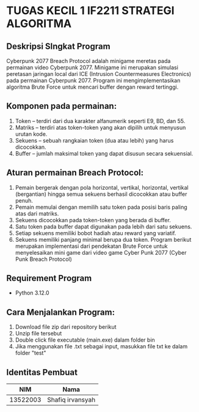# TUGAS KECIL 1 IF2211 STRATEGI ALGORITMA

## Deskripsi SIngkat Program

Cyberpunk 2077 Breach Protocol adalah minigame meretas pada permainan video Cyberpunk 2077. Minigame ini merupakan simulasi peretasan jaringan local dari ICE (Intrusion Countermeasures Electronics) pada permainan Cyberpunk 2077. Program ini mengimplementasikan algoritma Brute Force untuk mencari buffer dengan reward tertinggi.

## Komponen pada permainan:

1. Token – terdiri dari dua karakter alfanumerik seperti E9, BD, dan 55.
2. Matriks – terdiri atas token-token yang akan dipilih untuk menyusun urutan kode.
3. Sekuens – sebuah rangkaian token (dua atau lebih) yang harus dicocokkan.
4. Buffer – jumlah maksimal token yang dapat disusun secara sekuensial.
   
## Aturan permainan Breach Protocol:

1. Pemain bergerak dengan pola horizontal, vertikal, horizontal, vertikal (bergantian) hingga
semua sekuens berhasil dicocokkan atau buffer penuh.
2. Pemain memulai dengan memilih satu token pada posisi baris paling atas dari matriks.
3. Sekuens dicocokkan pada token-token yang berada di buffer.
4. Satu token pada buffer dapat digunakan pada lebih dari satu sekuens.
5. Setiap sekuens memiliki bobot hadiah atau reward yang variatif.
6. Sekuens memiliki panjang minimal berupa dua token.
Program berikut merupakan implementasi dari pendekatan Brute Force untuk menyelesaikan mini game dari video game Cyber Punk 2077 (Cyber Punk Breach Protocol)

## Requirement Program
- Python 3.12.0

## Cara Menjalankan Program:
1. Download file zip dari repository berikut
2.  Unzip file tersebut
3.  Double click file executable (main.exe) dalam folder bin
4.  Jika menggunakan file .txt sebagai input, masukkan file txt ke dalam folder "test"

## Identitas Pembuat

|   NIM    |        Nama         |
| :------: | :-----------------: |
| 13522003 | Shafiq irvansyah |
